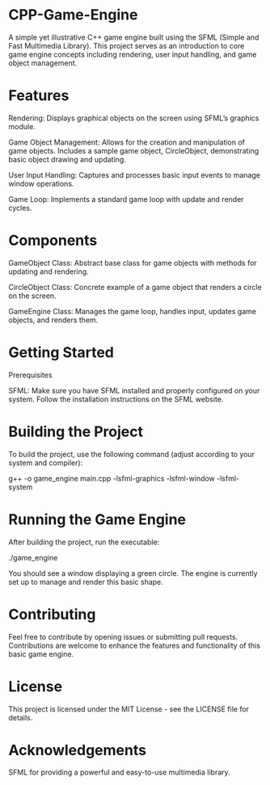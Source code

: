 # CPP-Game-Engine

A simple yet illustrative C++ game engine built using the SFML (Simple and Fast Multimedia Library). This project serves as an introduction to core game engine concepts including rendering, user input handling, and game object management.

# Features

Rendering: Displays graphical objects on the screen using SFML’s graphics module.

Game Object Management: Allows for the creation and manipulation of game objects. Includes a sample game object, CircleObject, demonstrating basic object drawing and updating.

User Input Handling: Captures and processes basic input events to manage window operations.

Game Loop: Implements a standard game loop with update and render cycles.

# Components

GameObject Class: Abstract base class for game objects with methods for updating and rendering.

CircleObject Class: Concrete example of a game object that renders a circle on the screen.

GameEngine Class: Manages the game loop, handles input, updates game objects, and renders them.

# Getting Started

Prerequisites

SFML: Make sure you have SFML installed and properly configured on your system. Follow the installation instructions on the SFML website.

# Building the Project

To build the project, use the following command (adjust according to your system and compiler):

g++ -o game_engine main.cpp -lsfml-graphics -lsfml-window -lsfml-system

# Running the Game Engine

After building the project, run the executable:

./game_engine

You should see a window displaying a green circle. The engine is currently set up to manage and render this basic shape.

# Contributing

Feel free to contribute by opening issues or submitting pull requests. Contributions are welcome to enhance the features and functionality of this basic game engine.

# License

This project is licensed under the MIT License - see the LICENSE file for details.

# Acknowledgements

SFML for providing a powerful and easy-to-use multimedia library.
